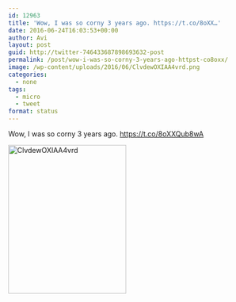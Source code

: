 ```yaml
---
id: 12963
title: 'Wow, I was so corny 3 years ago. https://t.co/8oXX…'
date: 2016-06-24T16:03:53+00:00
author: Avi
layout: post
guid: http://twitter-746433687898693632-post
permalink: /post/wow-i-was-so-corny-3-years-ago-httpst-co8oxx/
image: /wp-content/uploads/2016/06/ClvdewOXIAA4vrd.png
categories:
  - none
tags:
  - micro
  - tweet
format: status
---
```

Wow, I was so corny 3 years ago. https://t.co/8oXXQub8wA

<img width="238" height="300" src="http://aviflax.com/wp-content/uploads/2016/06/ClvdewOXIAA4vrd-238x300.png" class="attachment-medium size-medium" alt="ClvdewOXIAA4vrd" />